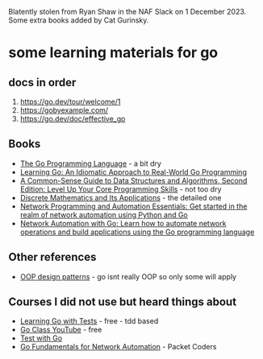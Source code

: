 Blatently stolen from Ryan Shaw in the NAF Slack on 1 December 2023. Some extra books added by Cat Gurinsky.

# some learning materials for go

## docs in order
1. https://go.dev/tour/welcome/1
2. https://gobyexample.com/
3. https://go.dev/doc/effective_go

## Books
* [The Go Programming Language](https://www.amazon.com/Programming-Language-Addison-Wesley-Professional-Computing/dp/0134190440) - a bit dry
* [Learning Go: An Idiomatic Approach to Real-World Go Programming](https://www.amazon.com/Learning-Go-Idiomatic-Real-World-Programming/dp/1492077216)
* [A Common-Sense Guide to Data Structures and Algorithms, Second Edition: Level Up Your Core Programming Skills](https://www.amazon.com/Common-Sense-Guide-Structures-Algorithms-Second/dp/1680507222/) - not too dry
* [Discrete Mathematics and Its Applications](https://www.amazon.com/Discrete-Mathematics-Its-Applications-SIE/dp/9390727359/) - the detailed one
* [Network Programming and Automation Essentials: Get started in the realm of network automation using Python and Go](https://www.amazon.com/Network-Programming-Automation-Essentials-automation-ebook/dp/B0BMVV58CD/)
* [Network Automation with Go: Learn how to automate network operations and build applications using the Go programming language](https://www.amazon.com/Network-Automation-operations-applications-programming-ebook/dp/B0B3DV24ZS/)

## Other references
* [OOP design patterns](https://refactoring.guru/design-patterns) - go isnt really OOP so only some will apply

## Courses I did not use but heard things about
* [Learning Go with Tests](https://quii.gitbook.io/learn-go-with-tests/) - free - tdd based
* [Go Class YouTube](https://www.youtube.com/watch?v=iDQAZEJK8lI&list=PLoILbKo9rG3skRCj37Kn5Zj803hhiuRK6) - free
* [Test with Go](https://testwithgo.com/)
* [Go Fundamentals for Network Automation](https://www.packetcoders.io/go-fundamentals-for-network-automation/) - Packet Coders
